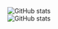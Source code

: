 ![GitHub stats](https://github-readme-stats.vercel.app/api?username=daguerpedro&theme=dark&show_icons=true)  
![GitHub stats](https://github-readme-stats.vercel.app/api?username=dgrfps&theme=dark&show_icons=true)
